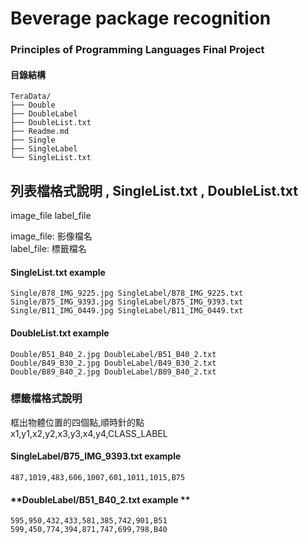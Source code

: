 # Beverage package recognition

### **Principles of Programming Languages Final Project**

#### **目錄結構**  

```
TeraData/
├── Double
├── DoubleLabel
├── DoubleList.txt
├── Readme.md
├── Single
├── SingleLabel
└── SingleList.txt
```


## **列表檔格式說明 , SingleList.txt , DoubleList.txt**  

image_file label_file  

image_file: 影像檔名  
label_file: 標籤檔名  

#### **SingleList.txt example**
```
Single/B78_IMG_9225.jpg SingleLabel/B78_IMG_9225.txt
Single/B75_IMG_9393.jpg SingleLabel/B75_IMG_9393.txt
Single/B11_IMG_0449.jpg SingleLabel/B11_IMG_0449.txt
```

####  DoubleList.txt example
```
Double/B51_B40_2.jpg DoubleLabel/B51_B40_2.txt
Double/B49_B30_2.jpg DoubleLabel/B49_B30_2.txt
Double/B89_B40_2.jpg DoubleLabel/B89_B40_2.txt
```



### **標籤檔格式說明**  

框出物體位置的四個點,順時針的點  
x1,y1,x2,y2,x3,y3,x4,y4,CLASS_LABEL  

#### **SingleLabel/B75_IMG_9393.txt example**  
```
487,1019,483,606,1007,601,1011,1015,B75
```

#### **DoubleLabel/B51_B40_2.txt example ** 
```
595,950,432,433,581,385,742,901,B51
599,450,774,394,871,747,699,798,B40
```